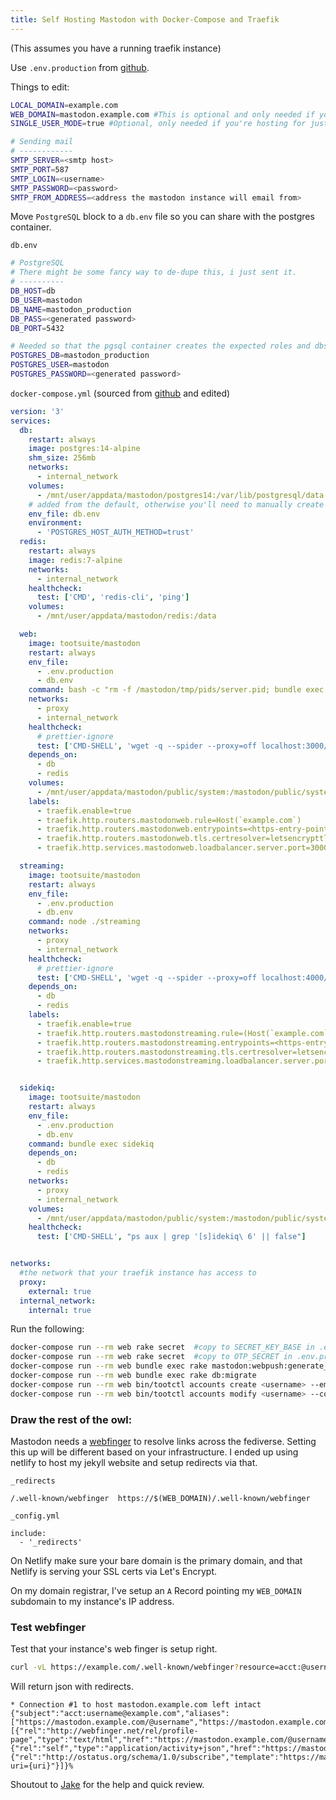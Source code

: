 ```yaml
---
title: Self Hosting Mastodon with Docker-Compose and Traefik
---
```


(This assumes you have a running traefik instance)

Use `.env.production` from [github](https://github.com/mastodon/mastodon/blob/main/.env.production.sample).

Things to edit:
```bash
LOCAL_DOMAIN=example.com
WEB_DOMAIN=mastodon.example.com #This is optional and only needed if your instance is hosted on a subdomain, but you want the instance to be known by its domain.
SINGLE_USER_MODE=true #Optional, only needed if you're hosting for just yourself

# Sending mail
# ------------
SMTP_SERVER=<smtp host>
SMTP_PORT=587
SMTP_LOGIN=<username>
SMTP_PASSWORD=<password>
SMTP_FROM_ADDRESS=<address the mastodon instance will email from>
```

Move `PostgreSQL` block to a `db.env` file so you can share with the postgres container.

`db.env`
```bash
# PostgreSQL
# There might be some fancy way to de-dupe this, i just sent it.
# ----------
DB_HOST=db
DB_USER=mastodon
DB_NAME=mastodon_production
DB_PASS=<generated password>
DB_PORT=5432

# Needed so that the pgsql container creates the expected roles and dbs for you
POSTGRES_DB=mastodon_production
POSTGRES_USER=mastodon
POSTGRES_PASSWORD=<generated password>
```

`docker-compose.yml` (sourced from [github](https://github.com/mastodon/mastodon/blob/main/docker-compose.yml) and edited)
```yaml
version: '3'
services:
  db:
    restart: always
    image: postgres:14-alpine
    shm_size: 256mb
    networks:
      - internal_network
    volumes:
      - /mnt/user/appdata/mastodon/postgres14:/var/lib/postgresql/data
    # added from the default, otherwise you'll need to manually create a `mastodon` db and user/role
    env_file: db.env  
    environment:
      - 'POSTGRES_HOST_AUTH_METHOD=trust'
  redis:
    restart: always
    image: redis:7-alpine
    networks:
      - internal_network
    healthcheck:
      test: ['CMD', 'redis-cli', 'ping']
    volumes:
      - /mnt/user/appdata/mastodon/redis:/data

  web:
    image: tootsuite/mastodon
    restart: always
    env_file:
      - .env.production
      - db.env
    command: bash -c "rm -f /mastodon/tmp/pids/server.pid; bundle exec rails s -p 3000"
    networks:
      - proxy
      - internal_network
    healthcheck:
      # prettier-ignore
      test: ['CMD-SHELL', 'wget -q --spider --proxy=off localhost:3000/health || exit 1']
    depends_on:
      - db
      - redis
    volumes:
      - /mnt/user/appdata/mastodon/public/system:/mastodon/public/system
    labels:
      - traefik.enable=true
      - traefik.http.routers.mastodonweb.rule=Host(`example.com`)
      - traefik.http.routers.mastodonweb.entrypoints=<https-entry-point>
      - traefik.http.routers.mastodonweb.tls.certresolver=letsencrypttls
      - traefik.http.services.mastodonweb.loadbalancer.server.port=3000

  streaming:
    image: tootsuite/mastodon
    restart: always
    env_file:
      - .env.production
      - db.env
    command: node ./streaming
    networks:
      - proxy
      - internal_network
    healthcheck:
      # prettier-ignore
      test: ['CMD-SHELL', 'wget -q --spider --proxy=off localhost:4000/api/v1/streaming/health || exit 1']
    depends_on:
      - db
      - redis
    labels:
      - traefik.enable=true
      - traefik.http.routers.mastodonstreaming.rule=(Host(`example.com`) && PathPrefix(`/api/v1/streaming`))
      - traefik.http.routers.mastodonstreaming.entrypoints=<https-entry-point>
      - traefik.http.routers.mastodonstreaming.tls.certresolver=letsencrypttls
      - traefik.http.services.mastodonstreaming.loadbalancer.server.port=4000


  sidekiq:
    image: tootsuite/mastodon
    restart: always
    env_file:
      - .env.production
      - db.env
    command: bundle exec sidekiq
    depends_on:
      - db
      - redis
    networks:
      - proxy
      - internal_network
    volumes:
      - /mnt/user/appdata/mastodon/public/system:/mastodon/public/system
    healthcheck:
      test: ['CMD-SHELL', "ps aux | grep '[s]idekiq\ 6' || false"]


networks:
  #the network that your traefik instance has access to
  proxy:
    external: true
  internal_network:
    internal: true
```

Run the following:

```bash
docker-compose run --rm web rake secret  #copy to SECRET_KEY_BASE in .env.production
docker-compose run --rm web rake secret  #copy to OTP_SECRET in .env.production
docker-compose run --rm web bundle exec rake mastodon:webpush:generate_vapid_key #copy to VAPID_* keys
docker-compose run --rm web bundle exec rake db:migrate
docker-compose run --rm web bin/tootctl accounts create <username> --email=<email>
docker-compose run --rm web bin/tootctl accounts modify <username> --confirm --approve --enable --role=admin
```

### Draw the rest of the owl:
Mastodon needs a [webfinger](https://docs.joinmastodon.org/spec/webfinger/) to resolve links across the fediverse.
Setting this up will be different based on your infrastructure. I ended up using netlify to host my jekyll website and setup redirects via that.

`_redirects`
```
/.well-known/webfinger	https://$(WEB_DOMAIN)/.well-known/webfinger
```

`_config.yml`
```
include:
  - '_redirects'
```

On Netlify make sure your bare domain is the primary domain, and that Netlify is serving your SSL certs via Let's Encrypt.

On my domain registrar, I've setup an `A` Record pointing my `WEB_DOMAIN` subdomain to my instance's IP address.


### Test webfinger

Test that your instance's web finger is setup right.

```bash
curl -vL https://example.com/.well-known/webfinger?resource=acct:@username@example.com
```

Will return json with redirects.

```
* Connection #1 to host mastodon.example.com left intact
{"subject":"acct:username@example.com","aliases":["https://mastodon.example.com/@username","https://mastodon.example.com/users/username"],"links":[{"rel":"http://webfinger.net/rel/profile-page","type":"text/html","href":"https://mastodon.example.com/@username"},{"rel":"self","type":"application/activity+json","href":"https://mastodon.example.com/users/username"},{"rel":"http://ostatus.org/schema/1.0/subscribe","template":"https://mastodon.example.com/authorize_interaction?uri={uri}"}]}%
```


Shoutout to [Jake](https://mastodon.jakewharton.com/@jw) for the help and quick review.
